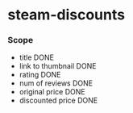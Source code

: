 # steam-discounts
### Scope  
- title DONE
- link to thumbnail DONE
- rating DONE
- num of reviews DONE
- original price DONE
- discounted price DONE
